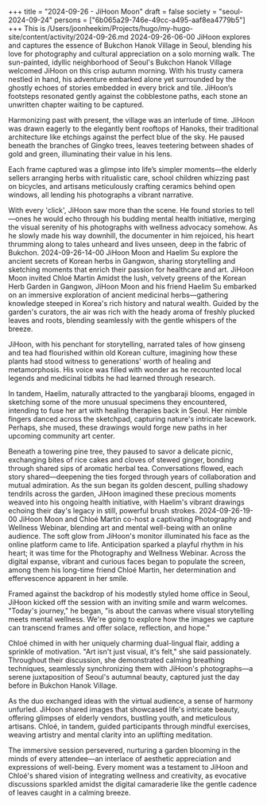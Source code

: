+++
title = "2024-09-26 - JiHoon Moon"
draft = false
society = "seoul-2024-09-24"
persons = ["6b065a29-746e-49cc-a495-aaf8ea4779b5"]
+++
This is /Users/joonheekim/Projects/hugo/my-hugo-site/content/activity/2024-09-26.md
2024-09-26-06-00
JiHoon explores and captures the essence of Bukchon Hanok Village in Seoul, blending his love for photography and cultural appreciation on a solo morning walk.
The sun-painted, idyllic neighborhood of Seoul's Bukchon Hanok Village welcomed JiHoon on this crisp autumn morning. With his trusty camera nestled in hand, his adventure embarked alone yet surrounded by the ghostly echoes of stories embedded in every brick and tile. JiHoon’s footsteps resonated gently against the cobblestone paths, each stone an unwritten chapter waiting to be captured.

Harmonizing past with present, the village was an interlude of time. JiHoon was drawn eagerly to the elegantly bent rooftops of Hanoks, their traditional architecture like etchings against the perfect blue of the sky. He paused beneath the branches of Gingko trees, leaves teetering between shades of gold and green, illuminating their value in his lens. 

Each frame captured was a glimpse into life’s simpler moments—the elderly sellers arranging herbs with ritualistic care, school children whizzing past on bicycles, and artisans meticulously crafting ceramics behind open windows, all lending his photographs a vibrant narrative.

With every 'click', JiHoon saw more than the scene. He found stories to tell—ones he would echo through his budding mental health initiative, merging the visual serenity of his photographs with wellness advocacy somehow. As he slowly made his way downhill, the documenter in him rejoiced, his heart thrumming along to tales unheard and lives unseen, deep in the fabric of Bukchon.
2024-09-26-14-00
JiHoon Moon and Haelim Su explore the ancient secrets of Korean herbs in Gangwon, sharing storytelling and sketching moments that enrich their passion for healthcare and art.
JiHoon Moon invited Chloé Martin
Amidst the lush, velvety greens of the Korean Herb Garden in Gangwon, JiHoon Moon and his friend Haelim Su embarked on an immersive exploration of ancient medicinal herbs—gathering knowledge steeped in Korea's rich history and natural wealth. Guided by the garden's curators, the air was rich with the heady aroma of freshly plucked leaves and roots, blending seamlessly with the gentle whispers of the breeze.

JiHoon, with his penchant for storytelling, narrated tales of how ginseng and tea had flourished within old Korean culture, imagining how these plants had stood witness to generations' worth of healing and metamorphosis. His voice was filled with wonder as he recounted local legends and medicinal tidbits he had learned through research.

In tandem, Haelim, naturally attracted to the yangbaraji blooms, engaged in sketching some of the more unusual specimens they encountered, intending to fuse her art with healing therapies back in Seoul. Her nimble fingers danced across the sketchpad, capturing nature's intricate lacework. Perhaps, she mused, these drawings would forge new paths in her upcoming community art center.

Beneath a towering pine tree, they paused to savor a delicate picnic, exchanging bites of rice cakes and cloves of stewed ginger, bonding through shared sips of aromatic herbal tea. Conversations flowed, each story shared—deepening the ties forged through years of collaboration and mutual admiration. As the sun began its golden descent, pulling shadowy tendrils across the garden, JiHoon imagined these precious moments weaved into his ongoing health initiative, with Haelim's vibrant drawings echoing their day's legacy in still, powerful brush strokes.
2024-09-26-19-00
JiHoon Moon and Chloé Martin co-host a captivating Photography and Wellness Webinar, blending art and mental well-being with an online audience.
The soft glow from JiHoon's monitor illuminated his face as the online platform came to life. Anticipation sparked a playful rhythm in his heart; it was time for the Photography and Wellness Webinar. Across the digital expanse, vibrant and curious faces began to populate the screen, among them his long-time friend Chloé Martin, her determination and effervescence apparent in her smile.

Framed against the backdrop of his modestly styled home office in Seoul, JiHoon kicked off the session with an inviting smile and warm welcomes. "Today's journey," he began, "is about the canvas where visual storytelling meets mental wellness. We're going to explore how the images we capture can transcend frames and offer solace, reflection, and hope."

Chloé chimed in with her uniquely charming dual-lingual flair, adding a sprinkle of motivation. "Art isn't just visual, it's felt," she said passionately. Throughout their discussion, she demonstrated calming breathing techniques, seamlessly synchronizing them with JiHoon's photographs—a serene juxtaposition of Seoul's autumnal beauty, captured just the day before in Bukchon Hanok Village.

As the duo exchanged ideas with the virtual audience, a sense of harmony unfurled. JiHoon shared images that showcased life's intricate beauty, offering glimpses of elderly vendors, bustling youth, and meticulous artisans. Chloé, in tandem, guided participants through mindful exercises, weaving artistry and mental clarity into an uplifting meditation.

The immersive session persevered, nurturing a garden blooming in the minds of every attendee—an interlace of aesthetic appreciation and expressions of well-being. Every moment was a testament to JiHoon and Chloé's shared vision of integrating wellness and creativity, as evocative discussions sparkled amidst the digital camaraderie like the gentle cadence of leaves caught in a calming breeze.
